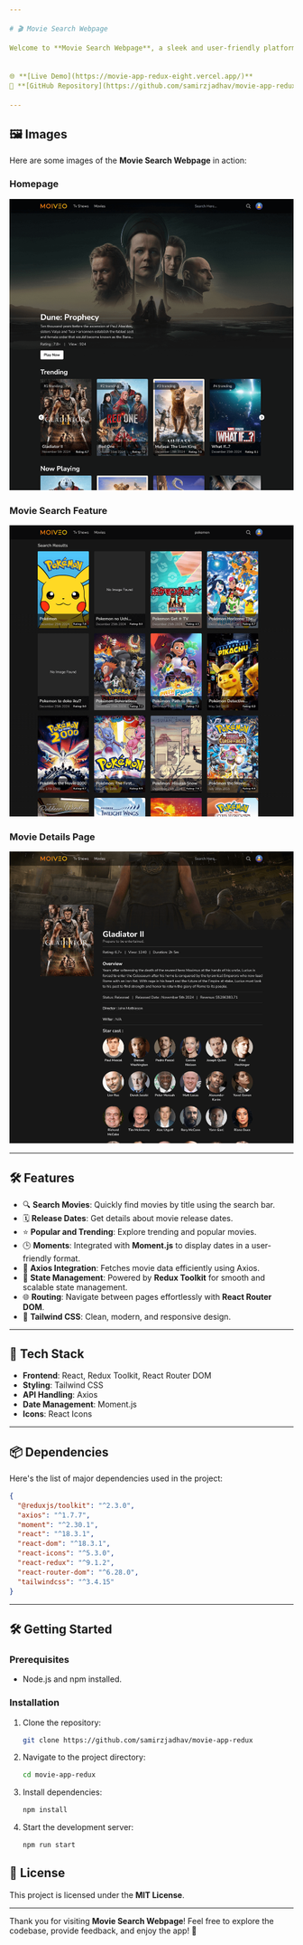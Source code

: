 ```yaml
---

# 🎬 Movie Search Webpage  

Welcome to **Movie Search Webpage**, a sleek and user-friendly platform for exploring and discovering movies. Powered by **React**, **Redux**, and other modern tools, this application ensures a seamless experience for users.  


🌐 **[Live Demo](https://movie-app-redux-eight.vercel.app/)**  
📂 **[GitHub Repository](https://github.com/samirzjadhav/movie-app-redux)**  

---
```



## 🖼 Images  

Here are some images of the **Movie Search Webpage** in action:  

### Homepage  
![Homepage Screenshot](./src/assets/homepage.png)  

### Movie Search Feature  
![Movie Search Screenshot](./src/assets/search.png)  

### Movie Details Page  
![Movie Details Screenshot](./src/assets/details.png)  

---

## 🛠 Features  

- 🔍 **Search Movies**: Quickly find movies by title using the search bar.  
- 🗓 **Release Dates**: Get details about movie release dates.  
- ⭐ **Popular and Trending**: Explore trending and popular movies.  
- 🕒 **Moments**: Integrated with **Moment.js** to display dates in a user-friendly format.  
- 📡 **Axios Integration**: Fetches movie data efficiently using Axios.  
- 🔄 **State Management**: Powered by **Redux Toolkit** for smooth and scalable state management.  
- 🌐 **Routing**: Navigate between pages effortlessly with **React Router DOM**.  
- 🎨 **Tailwind CSS**: Clean, modern, and responsive design.  

---

## 🚀 Tech Stack  

- **Frontend**: React, Redux Toolkit, React Router DOM  
- **Styling**: Tailwind CSS  
- **API Handling**: Axios  
- **Date Management**: Moment.js  
- **Icons**: React Icons  

---

## 📦 Dependencies  

Here's the list of major dependencies used in the project:  

```json  
{
  "@reduxjs/toolkit": "^2.3.0",
  "axios": "^1.7.7",
  "moment": "^2.30.1",
  "react": "^18.3.1",
  "react-dom": "^18.3.1",
  "react-icons": "^5.3.0",
  "react-redux": "^9.1.2",
  "react-router-dom": "^6.28.0",
  "tailwindcss": "^3.4.15"
}
```  

---

## 🛠 Getting Started  

### Prerequisites  

- Node.js and npm installed.  

### Installation  

1. Clone the repository:  
   ```bash  
   git clone https://github.com/samirzjadhav/movie-app-redux
   ```  

2. Navigate to the project directory:  
   ```bash  
   cd movie-app-redux  
   ```  

3. Install dependencies:  
   ```bash  
   npm install  
   ```  

4. Start the development server:  
   ```bash  
   npm run start  
   ``` 

## 📄 License  

This project is licensed under the **MIT License**.  

--- 

Thank you for visiting **Movie Search Webpage**! Feel free to explore the codebase, provide feedback, and enjoy the app! 🎥  
